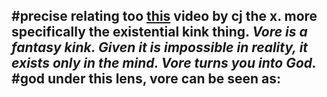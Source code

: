 #precise 
relating too [this](https://www.youtube.com/watch?v=GZg_36utl2w&ab_channel=CJTheX) video by cj the x. more specifically the existential kink thing.
*Vore is a fantasy kink. Given it is impossible in reality, it exists only in the mind. Vore turns you into God.* #god
under this lens, vore can be seen as:
- 